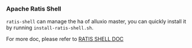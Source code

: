 ### Apache Ratis Shell
`ratis-shell` can manage the ha of alluxio master, you can quickly install it by
running `install-ratis-shell.sh`.

For more doc, please refer to [RATIS SHELL DOC](https://github.com/apache/ratis/blob/master/ratis-docs/src/site/markdown/cli.md)
